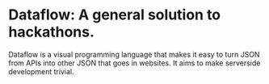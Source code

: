 Dataflow: A general solution to hackathons.
===========================================

Dataflow is a visual programming language that makes it easy to turn JSON from
APIs into other JSON that goes in websites. It aims to make serverside
development trivial.
